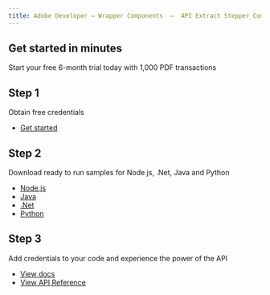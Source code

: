```yaml
---
title: Adobe Developer — Wrapper Components  —  API Extract Stepper Component
---
```




<TitleBlock slots="heading, text" theme="light" className="titleBlock-align-left"/>

## Get started in minutes

Start your free 6-month trial today with 1,000 PDF transactions

<TextBlock slots="heading, text, buttons" width="33%" theme="light"  className='align-left horizontal-align'/>

## Step 1

Obtain free credentials

- [Get started](https://acrobatservices.adobe.com/dc-integration-creation-app-cdn/main.html?api=pdf-accessibility-auto-tag-api)

<TextBlock slots="heading, text, buttons" width="33%" theme="light" variantsTypePrimary='secondary' variantsTypeSecondary='secondary' variantStyleFill="outline" variantStyleOutline="outline"  className='align-left link'/>

## Step 2

Download ready to run samples for Node.js, .Net, Java and Python

- [Node.js](https://github.com/adobe/pdfservices-node-sdk-samples)
- [Java](https://github.com/adobe/pdfservices-java-sdk-samples)
- [.Net](https://github.com/adobe/PDFServices.NET.SDK.Samples)
- [Python](https://github.com/adobe/pdfservices-python-sdk-samples)

<TextBlock slots="heading, text, buttons" width="33%" theme="light"  className='align-left horizontal-align link extract-stepper-api-reference' headerElementType="h2" />

## Step 3

Add credentials to your code and experience the power of the API

- [View docs](https://developer.adobe.com/document-services/docs/overview/pdf-accessibility-auto-tag-api/)
- [View API Reference](https://developer.adobe.com/document-services/docs/apis/#tag/PDF-Accessibility-Auto-Tag)
